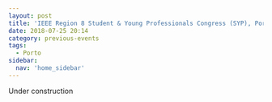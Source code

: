 ```yaml
---
layout: post
title: 'IEEE Region 8 Student & Young Professionals Congress (SYP), Porto – July 2018'
date: 2018-07-25 20:14
category: previous-events
tags:
  - Porto
sidebar:
  nav: 'home_sidebar'
---
```


Under construction
